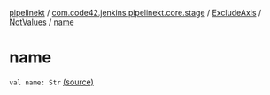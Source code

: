 [pipelinekt](../../../index.md) / [com.code42.jenkins.pipelinekt.core.stage](../../index.md) / [ExcludeAxis](../index.md) / [NotValues](index.md) / [name](./name.md)

# name

`val name: Str` [(source)](https://github.com/code42/pipelinekt/tree/master/core/src/main/kotlin/com/code42/jenkins/pipelinekt/core/stage/ExcludeAxis.kt#L19)